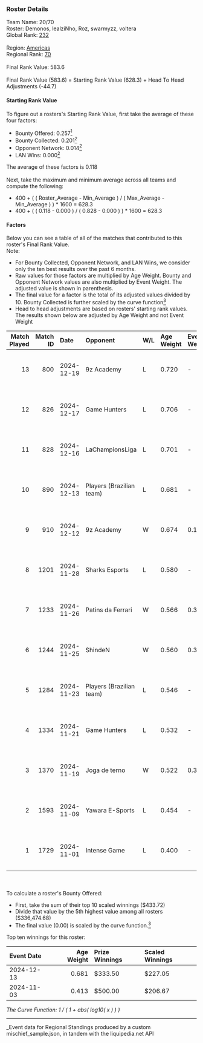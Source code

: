 ### Roster Details<br />
Team Name: 20/70<br />
Roster: Demonos, lealziNho, Roz, swarmyzz, voltera<br />
Global Rank: [232](../../standings_global_2025_03_01.md)<br />
<br />
Region: [Americas]( ../../standings_americas_2025_03_01.md)<br />
Regional Rank: [70]( ../../standings_americas_2025_03_01.md)<br />
<br />
Final Rank Value:  583.6<br />
<br />
Final Rank Value (583.6) = Starting Rank Value (628.3) + Head To Head Adjustments (-44.7)<br />

#### Starting Rank Value<br />
To figure out a rosters's Starting Rank Value, first take the average of these four factors:<br />
- Bounty Offered: 0.257[<sup>1</sup>](#table2)
- Bounty Collected: 0.201[<sup>2</sup>](#table1)
- Opponent Network: 0.014[<sup>2</sup>](#table1)
- LAN Wins: 0.000[<sup>2</sup>](#table1)

The average of these factors is 0.118<br />
<br />
Next, take the maximum and minimum average across all teams and compute the following:<br />
- 400 + ( ( Roster_Average - Min_Average ) / ( Max_Average - Min_Average ) ) * 1600 = 628.3
- 400 + ( ( 0.118 - 0.000 ) / ( 0.828 - 0.000 ) ) * 1600 = 628.3


#### Factors<br />
Below you can see a table of all of the matches that contributed to this roster's Final Rank Value.<br />
Note:<br />

- For Bounty Collected, Opponent Network, and LAN Wins, we consider only the ten best results over the past 6 months.
- Raw values for those factors are multiplied by Age Weight. Bounty and Opponent Network values are also multiplied by Event Weight. The adjusted value is shown in parenthesis.
- The final value for a factor is the total of its adjusted values divided by 10. Bounty Collected is further scaled by the curve function[<sup>3</sup>](#curveFunction)
- Head to head adjustments are based on rosters' starting rank values. The results shown below are adjusted by Age Weight and not Event Weight
<span id="table1"></span><br />


| Match Played | Match ID | Date       | Opponent                 | W/L | Age Weight | Event Weight | Bounty Collected | Opponent Network | LAN Wins  | H2H Adj. | Roster                                     |
| -: | -: | :- | :- | :- | :- | :- | :- | :- | :- | -: | :- |
|           13 |      800 | 2024-12-19 | 9z Academy               | L   | 0.720      | -            | -                | -                | -         |   -13.75 | Demonos, lealziNho, Roz, swarmyzz, voltera |
|           12 |      826 | 2024-12-17 | Game Hunters             | L   | 0.706      | -            | -                | -                | -         |    -9.44 | Demonos, lealziNho, Roz, swarmyzz, voltera |
|           11 |      828 | 2024-12-16 | LaChampionsLiga          | L   | 0.701      | -            | -                | -                | -         |   -10.55 | Demonos, lealziNho, Roz, swarmyzz, voltera |
|           10 |      890 | 2024-12-13 | Players (Brazilian team) | L   | 0.681      | -            | -                | -                | -         |    -7.55 | Demonos, lealziNho, Roz, swarmyzz, voltera |
|            9 |      910 | 2024-12-12 | 9z Academy               | W   | 0.674      | 0.143        | 0.000 (0.000)    | 0.210 (0.020)    | 0 (0.000) |     7.50 | Demonos, lealziNho, Roz, swarmyzz, voltera |
|            8 |     1201 | 2024-11-28 | Sharks Esports           | L   | 0.580      | -            | -                | -                | -         |    -2.29 | Demonos, lealziNho, Roz, swarmyzz, voltera |
|            7 |     1233 | 2024-11-26 | Patins da Ferrari        | W   | 0.566      | 0.371        | 0.000 (0.000)    | 0.115 (0.024)    | 0 (0.000) |     6.05 | Demonos, lealziNho, Roz, swarmyzz, voltera |
|            6 |     1244 | 2024-11-25 | ShindeN                  | W   | 0.560      | 0.371        | 0.005 (0.001)    | 0.377 (0.078)    | 0 (0.000) |    10.28 | Demonos, lealziNho, Roz, swarmyzz, voltera |
|            5 |     1284 | 2024-11-23 | Players (Brazilian team) | L   | 0.546      | -            | -                | -                | -         |    -6.15 | Demonos, lealziNho, Roz, swarmyzz, voltera |
|            4 |     1334 | 2024-11-21 | Game Hunters             | L   | 0.532      | -            | -                | -                | -         |   -11.03 | Demonos, lealziNho, Roz, swarmyzz, voltera |
|            3 |     1370 | 2024-11-19 | Joga de terno            | W   | 0.522      | 0.371        | 0.000 (0.000)    | 0.111 (0.021)    | 0 (0.000) |     5.41 | Demonos, lealziNho, Roz, swarmyzz, voltera |
|            2 |     1593 | 2024-11-09 | Yawara E-Sports          | L   | 0.454      | -            | -                | -                | -         |    -6.57 | Demonos, kln, proSHOW, Roz, voltera        |
|            1 |     1729 | 2024-11-01 | Intense Game             | L   | 0.400      | -            | -                | -                | -         |    -6.60 | Demonos, proSHOW, Roz, suNday, voltera     |

<br />
<span id="table2"></span><br />
To calculate a roster's Bounty Offered:<br />

- First, take the sum of their top 10 scaled winnings ($433.72)
- Divide that value by the 5th highest value among all rosters ($336,474.68)
- The final value (0.00) is scaled by the curve function.[<sup>3</sup>](#curveFunction)

Top ten winnings for this roster:<br />

| Event Date | Age Weight | Prize Winnings | Scaled Winnings |
| :- | -: | :- | :- |
| 2024-12-13 |      0.681 | $333.50        | $227.05         |
| 2024-11-03 |      0.413 | $500.00        | $206.67         |


<span id="curveFunction"></span>_The Curve Function: 1 / ( 1 + abs( log10( x ) ) )_<br />

---
_Event data for Regional Standings produced by a custom mischief_sample.json, in tandem with the liquipedia.net API<br />
